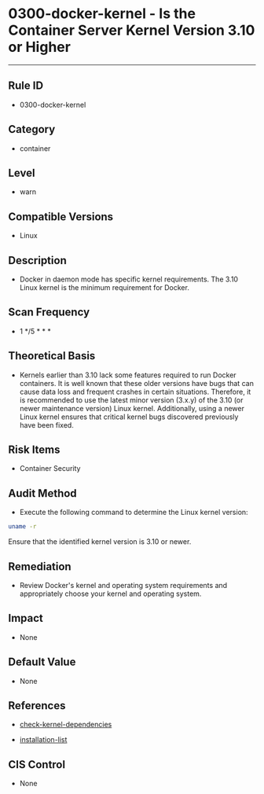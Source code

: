 # 0300-docker-kernel - Is the Container Server Kernel Version 3.10 or Higher
---

## Rule ID

- 0300-docker-kernel


## Category

- container


## Level

- warn


## Compatible Versions

- Linux




## Description

- Docker in daemon mode has specific kernel requirements. The 3.10 Linux kernel is the minimum requirement for Docker.



## Scan Frequency
- 1 */5 * * *

## Theoretical Basis

- Kernels earlier than 3.10 lack some features required to run Docker containers. It is well known that these older versions have bugs that can cause data loss and frequent crashes in certain situations. Therefore, it is recommended to use the latest minor version (3.x.y) of the 3.10 (or newer maintenance version) Linux kernel. Additionally, using a newer Linux kernel ensures that critical kernel bugs discovered previously have been fixed.



## Risk Items

- Container Security



## Audit Method
- Execute the following command to determine the Linux kernel version:

```bash
uname -r
```
Ensure that the identified kernel version is 3.10 or newer.



## Remediation
- Review Docker's kernel and operating system requirements and appropriately choose your kernel and operating system.



## Impact

- None




## Default Value

- None




## References

- [check-kernel-dependencies](https://docs.docker.com/installation/binaries/#check-kernel-dependencies)

- [installation-list](https://docs.docker.com/installation/#installation-list)



## CIS Control

- None